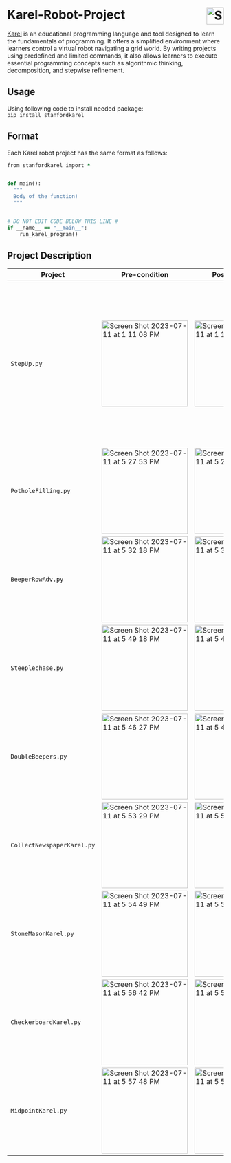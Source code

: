 # Karel-Robot-Project <img align="right" width="40" alt="Screen Shot 2023-07-11 at 5 18 43 PM" src="https://github.com/Jiayikung/Karel-Robot-Project/assets/112765699/75941e19-0469-484e-a44e-18df871d0f1f">


[Karel](https://compedu.stanford.edu/karel-reader/docs/python/en/chapter1.html) is an educational programming language and tool designed to learn the fundamentals of programming. It offers a simplified environment where learners control a virtual robot navigating a grid world.
By writing projects using predefined and limited commands, it also allows learners to execute essential programming concepts such as algorithmic thinking, decomposition, and stepwise refinement. 

## Usage
Using following code to install needed package:\
`pip install stanfordkarel`

## Format
Each Karel robot project has the same format as follows:
```ruby
from stanfordkarel import *


def main():
  """
  Body of the function!
  """


# DO NOT EDIT CODE BELOW THIS LINE #
if __name__ == "__main__":
    run_karel_program()
```
## Project Description
| Project | Pre-condition | Post-condition | Description |
| --- | --- | --- | --- |
| `StepUp.py` |<img width="200" alt="Screen Shot 2023-07-11 at 1 11 08 PM" src="https://github.com/Jiayikung/Karel-Robot-Project/assets/112765699/82234c4f-5708-4b05-ae6d-b61a98efe788">|<img width="200" alt="Screen Shot 2023-07-11 at 1 11 50 PM" src="https://github.com/Jiayikung/Karel-Robot-Project/assets/112765699/a1a0871f-51c9-4ad1-8660-7f98922fbde1">|This file shows Karel picking up one beeper at Street 1 Avenue 2, and putting 99 beepers onto Street 2 Avenue 4. Karel will be facing East at Street 2 Avenue 5 at the end of this program.|
| `PotholeFilling.py` |<img width="200" alt="Screen Shot 2023-07-11 at 5 27 53 PM" src="https://github.com/Jiayikung/Karel-Robot-Project/assets/112765699/d9084cf8-8255-4f10-8516-7a7cc8b215c9">|<img width="200" alt="Screen Shot 2023-07-11 at 5 28 18 PM" src="https://github.com/Jiayikung/Karel-Robot-Project/assets/112765699/ec848a78-5140-46e4-adb4-39e529b4917f">|
| `BeeperRowAdv.py` |<img width="200" alt="Screen Shot 2023-07-11 at 5 32 18 PM" src="https://github.com/Jiayikung/Karel-Robot-Project/assets/112765699/a2bae244-0cd9-437f-971d-ca9a56a2e14c">|<img width="200" alt="Screen Shot 2023-07-11 at 5 32 31 PM" src="https://github.com/Jiayikung/Karel-Robot-Project/assets/112765699/93b8c1fd-3601-454b-b71f-8baa51b48679">|
| `Steeplechase.py` |<img width="200" alt="Screen Shot 2023-07-11 at 5 49 18 PM" src="https://github.com/Jiayikung/Karel-Robot-Project/assets/112765699/d26cb5ef-0f27-40ac-88c5-e0133b9e7164">|<img width="200" alt="Screen Shot 2023-07-11 at 5 49 33 PM" src="https://github.com/Jiayikung/Karel-Robot-Project/assets/112765699/c737b108-56b0-4974-9f59-f04aa1f54051">|
| `DoubleBeepers.py` |<img width="200" alt="Screen Shot 2023-07-11 at 5 46 27 PM" src="https://github.com/Jiayikung/Karel-Robot-Project/assets/112765699/17e127c4-57a4-4be6-8c81-7fcf1125e7b9">|<img width="200" alt="Screen Shot 2023-07-11 at 5 47 50 PM" src="https://github.com/Jiayikung/Karel-Robot-Project/assets/112765699/999a0a88-c0b4-4d07-a6e4-9558ee3eaa88">|
| `CollectNewspaperKarel.py` |<img width="200" alt="Screen Shot 2023-07-11 at 5 53 29 PM" src="https://github.com/Jiayikung/Karel-Robot-Project/assets/112765699/cfaeaeb3-ca51-4ae8-bb35-607148229128">|<img width="200" alt="Screen Shot 2023-07-11 at 5 53 39 PM" src="https://github.com/Jiayikung/Karel-Robot-Project/assets/112765699/4b026e65-61a2-4a19-bc09-9536dbdfa94a">|
| `StoneMasonKarel.py` |<img width="200" alt="Screen Shot 2023-07-11 at 5 54 49 PM" src="https://github.com/Jiayikung/Karel-Robot-Project/assets/112765699/7b947468-5e54-4e40-9336-2831d81faad1">|<img width="200" alt="Screen Shot 2023-07-11 at 5 55 05 PM" src="https://github.com/Jiayikung/Karel-Robot-Project/assets/112765699/c96926dc-43af-441d-a924-dcbdd1846c76">|
| `CheckerboardKarel.py` |<img width="200" alt="Screen Shot 2023-07-11 at 5 56 42 PM" src="https://github.com/Jiayikung/Karel-Robot-Project/assets/112765699/0207c980-92ed-4433-9668-d4bad80cfbf7">|<img width="200" alt="Screen Shot 2023-07-11 at 5 56 57 PM" src="https://github.com/Jiayikung/Karel-Robot-Project/assets/112765699/b8dfa9ae-2b1f-40b0-bd11-5a62e24897f1">|
| `MidpointKarel.py` |<img width="200" alt="Screen Shot 2023-07-11 at 5 57 48 PM" src="https://github.com/Jiayikung/Karel-Robot-Project/assets/112765699/5557acea-9193-4a89-bc73-ee8675126eb5">|<img width="200" alt="Screen Shot 2023-07-11 at 5 58 52 PM" src="https://github.com/Jiayikung/Karel-Robot-Project/assets/112765699/f74904b5-3227-4f12-a236-63ac83b104bc">|



